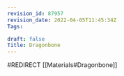 ```yaml
---
revision_id: 87957
revision_date: 2022-04-05T11:45:34Z
Tags:

draft: false
Title: Dragonbone
---
```

#REDIRECT [[Materials#Dragonbone]]